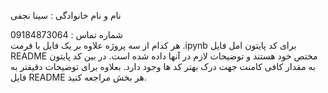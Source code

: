 نام و نام خانوادگی : سینا نجفی
<br>

شماره تماس : 09184873064
<br>
هر کدام از سه پروژه علاوه بر یک فایل با فرمت .ipynb برای کد پایتون امل فایل README مختص خود هستند و توضیحات لازم در آنها داده شده است.
در بین کد پایتون به مقدار کافی کامنت جهت درک بهتر کد ها وجود دارد. بعلاوه برای توضیحات دقیقتر به فایل README هر بخش مراجعه کنید.
